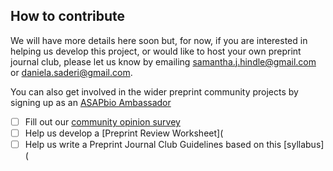 ## How to contribute
 
We will have more details here soon but, for now, if you are interested in helping us develop this project, or would like to host your own preprint journal club, please let us know by emailing samantha.j.hindle@gmail.com or daniela.saderi@gmail.com.

You can also get involved in the wider preprint community projects by signing up as an [ASAPbio Ambassador](http://asapbio.org/asapbio-ambassadors)
 

- [ ] Fill out our [community opinion survey](https://docs.google.com/forms/d/1SQbmUUaMiBUbCNvq1UeXYNVljIftOcA-W1qGF_cr6Pc/edit)
- [ ] Help us develop a [Preprint Review Worksheet](
- [ ] Help us write a Preprint Journal Club Guidelines based on this [syllabus](
